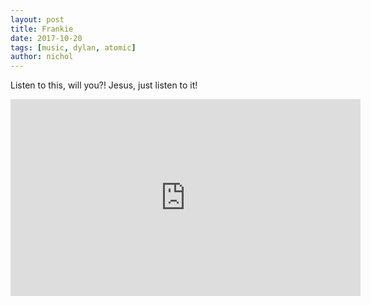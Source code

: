 ```yaml
---
layout: post
title: Frankie
date: 2017-10-20
tags: [music, dylan, atomic]
author: nichol
---
```

Listen to this, will you?!  Jesus, just listen to it!

<iframe width="560" height="315" src="https://www.youtube.com/embed/K64qSgH7y7g?rel=0&amp;showinfo=0" frameborder="0" allowfullscreen></iframe>